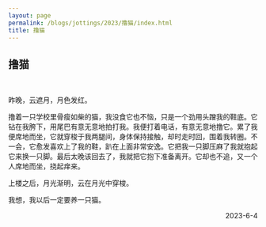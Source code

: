 ```yaml
---
layout: page
permalink: /blogs/jottings/2023/撸猫/index.html
title: 撸猫
---
```


## 撸猫
<br>

昨晚，云遮月，月色发红。

撸着一只学校里骨瘦如柴的猫，我没食它也不恼，只是一个劲用头蹭我的鞋底。它钻在我胯下，用尾巴有意无意地拍打我。我便打着电话，有意无意地撸它。累了我便席地而坐，它就穿梭于我两腿间，身体保持接触，却时走时回，围着我转圈。不一会，它愈发喜欢上了我的鞋，趴在上面非常安逸。它把我一只脚压麻了我就抱起它来换一只脚。最后太晚该回去了，我就把它抱下准备离开。它却也不追，又一个人席地而坐，挠起痒来。

上楼之后，月光渐明，云在月光中穿梭。

我想，我以后一定要养一只猫。

<p align="right">2023-6-4</p>